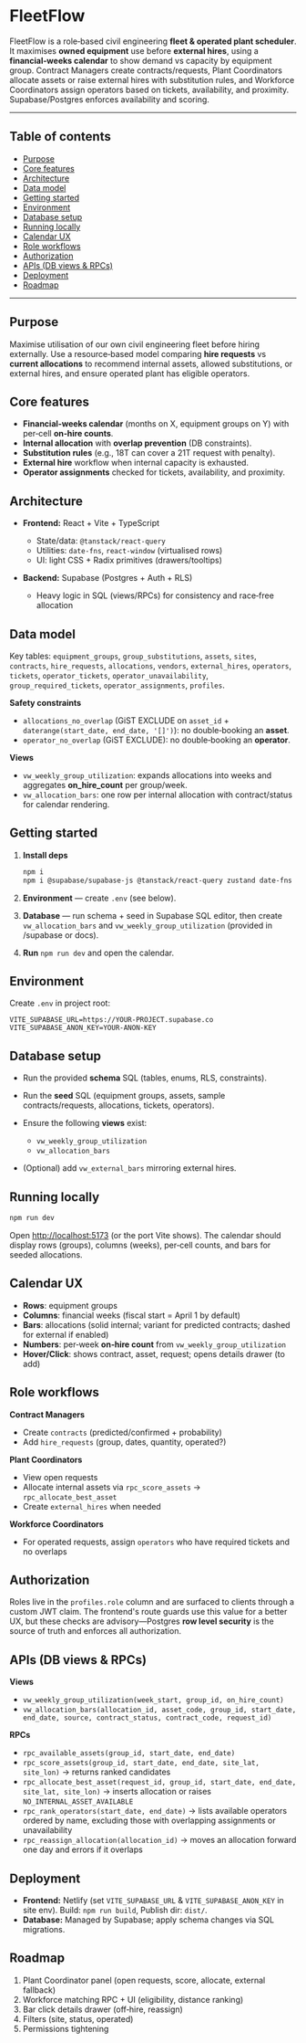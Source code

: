 # FleetFlow

FleetFlow is a role‑based civil engineering **fleet & operated plant scheduler**. It maximises **owned equipment** use before **external hires**, using a **financial‑weeks calendar** to show demand vs capacity by equipment group. Contract Managers create contracts/requests, Plant Coordinators allocate assets or raise external hires with substitution rules, and Workforce Coordinators assign operators based on tickets, availability, and proximity. Supabase/Postgres enforces availability and scoring.

---

## Table of contents

* [Purpose](#purpose)
* [Core features](#core-features)
* [Architecture](#architecture)
* [Data model](#data-model)
* [Getting started](#getting-started)
* [Environment](#environment)
* [Database setup](#database-setup)
* [Running locally](#running-locally)
* [Calendar UX](#calendar-ux)
* [Role workflows](#role-workflows)
* [Authorization](#authorization)
* [APIs (DB views & RPCs)](#apis-db-views--rpcs)
* [Deployment](#deployment)
* [Roadmap](#roadmap)

---

## Purpose

Maximise utilisation of our own civil engineering fleet before hiring externally. Use a resource‑based model comparing **hire requests** vs **current allocations** to recommend internal assets, allowed substitutions, or external hires, and ensure operated plant has eligible operators.

## Core features

* **Financial‑weeks calendar** (months on X, equipment groups on Y) with per‑cell **on‑hire counts**.
* **Internal allocation** with **overlap prevention** (DB constraints).
* **Substitution rules** (e.g., 18T can cover a 21T request with penalty).
* **External hire** workflow when internal capacity is exhausted.
* **Operator assignments** checked for tickets, availability, and proximity.

## Architecture

* **Frontend:** React + Vite + TypeScript

  * State/data: `@tanstack/react-query`
  * Utilities: `date-fns`, `react-window` (virtualised rows)
  * UI: light CSS + Radix primitives (drawers/tooltips)
* **Backend:** Supabase (Postgres + Auth + RLS)

  * Heavy logic in SQL (views/RPCs) for consistency and race‑free allocation

## Data model

Key tables: `equipment_groups`, `group_substitutions`, `assets`, `sites`, `contracts`, `hire_requests`, `allocations`, `vendors`, `external_hires`, `operators`, `tickets`, `operator_tickets`, `operator_unavailability`, `group_required_tickets`, `operator_assignments`, `profiles`.

**Safety constraints**

* `allocations_no_overlap` (GiST EXCLUDE on `asset_id` + `daterange(start_date, end_date, '[]')`): no double‑booking an **asset**.
* `operator_no_overlap` (GiST EXCLUDE): no double‑booking an **operator**.

**Views**

* `vw_weekly_group_utilization`: expands allocations into weeks and aggregates **on\_hire\_count** per group/week.
* `vw_allocation_bars`: one row per internal allocation with contract/status for calendar rendering.

## Getting started

1. **Install deps**

   ```bash
   npm i
   npm i @supabase/supabase-js @tanstack/react-query zustand date-fns react-window @radix-ui/react-tooltip @radix-ui/react-dialog
   ```
2. **Environment** — create `.env` (see below).
3. **Database** — run schema + seed in Supabase SQL editor, then create `vw_allocation_bars` and `vw_weekly_group_utilization` (provided in /supabase or docs).
4. **Run** `npm run dev` and open the calendar.

## Environment

Create `.env` in project root:

```env
VITE_SUPABASE_URL=https://YOUR-PROJECT.supabase.co
VITE_SUPABASE_ANON_KEY=YOUR-ANON-KEY
```

## Database setup

* Run the provided **schema** SQL (tables, enums, RLS, constraints).
* Run the **seed** SQL (equipment groups, assets, sample contracts/requests, allocations, tickets, operators).
* Ensure the following **views** exist:

  * `vw_weekly_group_utilization`
  * `vw_allocation_bars`
* (Optional) add `vw_external_bars` mirroring external hires.

## Running locally

```bash
npm run dev
```

Open [http://localhost:5173](http://localhost:5173) (or the port Vite shows). The calendar should display rows (groups), columns (weeks), per‑cell counts, and bars for seeded allocations.

## Calendar UX

* **Rows**: equipment groups
* **Columns**: financial weeks (fiscal start = April 1 by default)
* **Bars**: allocations (solid internal; variant for predicted contracts; dashed for external if enabled)
* **Numbers**: per‑week **on‑hire count** from `vw_weekly_group_utilization`
* **Hover/Click**: shows contract, asset, request; opens details drawer (to add)

## Role workflows

**Contract Managers**

* Create `contracts` (predicted/confirmed + probability)
* Add `hire_requests` (group, dates, quantity, operated?)

**Plant Coordinators**

* View open requests
* Allocate internal assets via `rpc_score_assets` → `rpc_allocate_best_asset`
* Create `external_hires` when needed

**Workforce Coordinators**

* For operated requests, assign `operators` who have required tickets and no overlaps

## Authorization

Roles live in the `profiles.role` column and are surfaced to clients through a custom JWT
claim. The frontend's route guards use this value for a better UX, but these checks are
advisory—Postgres **row level security** is the source of truth and enforces all
authorization.

## APIs (DB views & RPCs)

**Views**

* `vw_weekly_group_utilization(week_start, group_id, on_hire_count)`
* `vw_allocation_bars(allocation_id, asset_code, group_id, start_date, end_date, source, contract_status, contract_code, request_id)`

**RPCs**

* `rpc_available_assets(group_id, start_date, end_date)`
* `rpc_score_assets(group_id, start_date, end_date, site_lat, site_lon)` → returns ranked candidates
* `rpc_allocate_best_asset(request_id, group_id, start_date, end_date, site_lat, site_lon)` → inserts allocation or raises `NO_INTERNAL_ASSET_AVAILABLE`
* `rpc_rank_operators(start_date, end_date)` → lists available operators ordered by name, excluding those with overlapping assignments or unavailability
* `rpc_reassign_allocation(allocation_id)` → moves an allocation forward one day and errors if it overlaps

## Deployment

* **Frontend:** Netlify (set `VITE_SUPABASE_URL` & `VITE_SUPABASE_ANON_KEY` in site env). Build: `npm run build`, Publish dir: `dist/`.
* **Database:** Managed by Supabase; apply schema changes via SQL migrations.

## Roadmap

1. Plant Coordinator panel (open requests, score, allocate, external fallback)
2. Workforce matching RPC + UI (eligibility, distance ranking)
3. Bar click details drawer (off‑hire, reassign)
4. Filters (site, status, operated)
5. Permissions tightening
